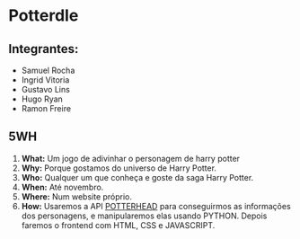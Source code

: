# Potterdle

## Integrantes:
- Samuel Rocha
- Ingrid Vitoria
- Gustavo Lins
- Hugo Ryan
- Ramon Freire

## 5WH
1. **What:** Um jogo de adivinhar o personagem de harry potter
2. **Why:** Porque gostamos do universo de Harry Potter.
3. **Who:** Qualquer um que conheça e goste da saga Harry Potter.
4. **When:** Até novembro.
5. **Where:** Num website próprio.
6. **How:** Usaremos a API [POTTERHEAD](https://potterhead-api.vercel.app/) para conseguirmos as informações dos personagens, e manipularemos elas usando PYTHON. Depois faremos o frontend com HTML, CSS e JAVASCRIPT.
   
